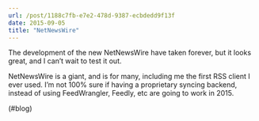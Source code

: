 ```yaml
---
url: /post/1188c7fb-e7e2-478d-9387-ecbdedd9f13f
date: 2015-09-05
title: "NetNewsWire"
---
```


The development of the new NetNewsWire have taken forever, but it looks great, and I can&#8217;t wait to test it out.



NetNewsWire is a giant, and is for many, including me the first RSS client I ever used. I&#8217;m not 100% sure if having a proprietary syncing backend, instead of using FeedWrangler, Feedly, etc are going to work in 2015.



(#blog)